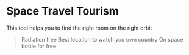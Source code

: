 # Space Travel Tourism
This tool helps you to find the right room on the right orbit
> Radiation free
> Best location to watch you own country
> On space bottle for free 
